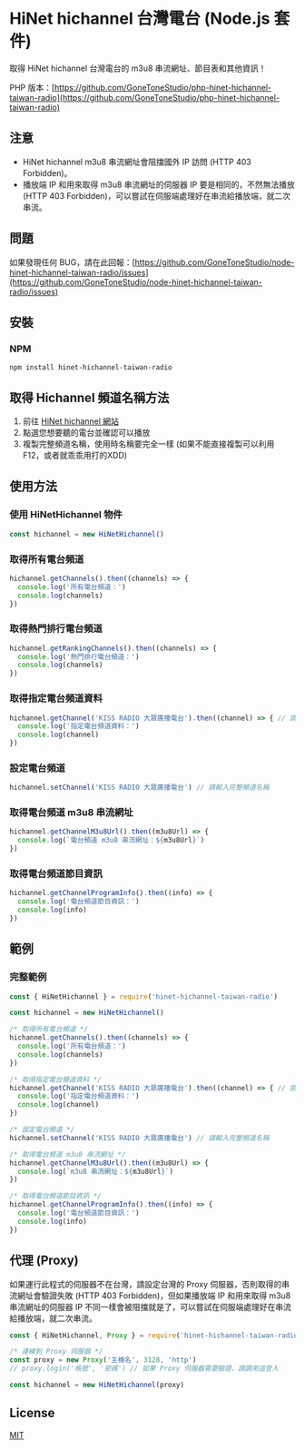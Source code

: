 # HiNet hichannel 台灣電台 (Node.js 套件)

取得 HiNet hichannel 台灣電台的 m3u8 串流網址、節目表和其他資訊！

PHP 版本：[https://github.com/GoneToneStudio/php-hinet-hichannel-taiwan-radio](https://github.com/GoneToneStudio/php-hinet-hichannel-taiwan-radio)

## 注意

- HiNet hichannel m3u8 串流網址會阻擋國外 IP 訪問 (HTTP 403 Forbidden)。
- 播放端 IP 和用來取得 m3u8 串流網址的伺服器 IP 要是相同的，不然無法播放 (HTTP 403 Forbidden)，可以嘗試在伺服端處理好在串流給播放端，就二次串流。

## 問題

如果發現任何 BUG，請在此回報：[https://github.com/GoneToneStudio/node-hinet-hichannel-taiwan-radio/issues](https://github.com/GoneToneStudio/node-hinet-hichannel-taiwan-radio/issues)

## 安裝

### NPM

```sh-session
npm install hinet-hichannel-taiwan-radio
```

## 取得 Hichannel 頻道名稱方法

1. 前往 [HiNet hichannel 網站](https://hichannel.hinet.net/)
2. 點選您想要聽的電台並確認可以播放
3. 複製完整頻道名稱，使用時名稱要完全一樣 (如果不能直接複製可以利用 F12，或者就乖乖用打的XDD)

## 使用方法

### 使用 HiNetHichannel 物件

```javascript
const hichannel = new HiNetHichannel()
```

### 取得所有電台頻道

```javascript
hichannel.getChannels().then((channels) => {
  console.log('所有電台頻道：')
  console.log(channels)
})
```

### 取得熱門排行電台頻道

```javascript
hichannel.getRankingChannels().then((channels) => {
  console.log('熱門排行電台頻道：')
  console.log(channels)
})
```

### 取得指定電台頻道資料

```javascript
hichannel.getChannel('KISS RADIO 大眾廣播電台').then((channel) => { // 請輸入完整頻道名稱
  console.log('指定電台頻道資料：')
  console.log(channel)
})
```

### 設定電台頻道

```javascript
hichannel.setChannel('KISS RADIO 大眾廣播電台') // 請輸入完整頻道名稱
```

### 取得電台頻道 m3u8 串流網址

```javascript
hichannel.getChannelM3u8Url().then((m3u8Url) => {
  console.log(`電台頻道 m3u8 串流網址：${m3u8Url}`)
})
```

### 取得電台頻道節目資訊

```javascript
hichannel.getChannelProgramInfo().then((info) => {
  console.log('電台頻道節目資訊：')
  console.log(info)
})
```

## 範例

### 完整範例

```javascript
const { HiNetHichannel } = require('hinet-hichannel-taiwan-radio')

const hichannel = new HiNetHichannel()

/* 取得所有電台頻道 */
hichannel.getChannels().then((channels) => {
  console.log('所有電台頻道：')
  console.log(channels)
})

/* 取得指定電台頻道資料 */
hichannel.getChannel('KISS RADIO 大眾廣播電台').then((channel) => { // 請輸入完整頻道名稱
  console.log('指定電台頻道資料：')
  console.log(channel)
})

/* 設定電台頻道 */
hichannel.setChannel('KISS RADIO 大眾廣播電台') // 請輸入完整頻道名稱

/* 取得電台頻道 m3u8 串流網址 */
hichannel.getChannelM3u8Url().then((m3u8Url) => {
  console.log(`m3u8 串流網址：${m3u8Url}`)
})

/* 取得電台頻道節目資訊 */
hichannel.getChannelProgramInfo().then((info) => {
  console.log('電台頻道節目資訊：')
  console.log(info)
})
```

## 代理 (Proxy)

如果運行此程式的伺服器不在台灣，請設定台灣的 Proxy 伺服器，否則取得的串流網址會驗證失敗 (HTTP 403 Forbidden)，但如果播放端 IP 和用來取得 m3u8 串流網址的伺服器 IP 不同一樣會被阻擋就是了，可以嘗試在伺服端處理好在串流給播放端，就二次串流。

```javascript
const { HiNetHichannel, Proxy } = require('hinet-hichannel-taiwan-radio')

/* 連線到 Proxy 伺服器 */
const proxy = new Proxy('主機名', 3128, 'http')
// proxy.login('帳號', '密碼') // 如果 Proxy 伺服器需要驗證，請調用這登入

const hichannel = new HiNetHichannel(proxy)
```

## License

[MIT](LICENSE)
